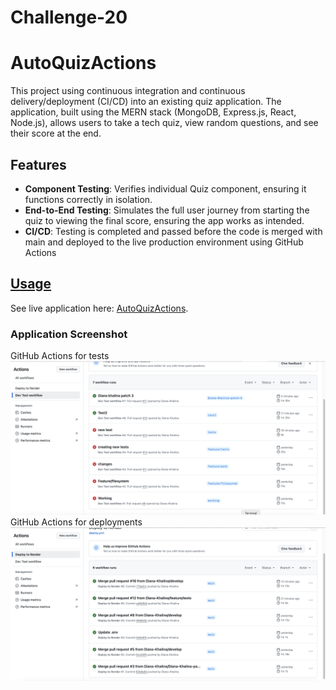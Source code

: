 # Challenge-20
# AutoQuizActions
 This project using continuous integration and continuous delivery/deployment (CI/CD) into an existing quiz application. The application, built using the MERN stack (MongoDB, Express.js, React, Node.js), allows users to take a tech quiz, view random questions, and see their score at the end.

## Features
- **Component Testing**: Verifies individual Quiz component, ensuring it functions correctly in isolation.
- **End-to-End Testing**: Simulates the full user journey from starting the quiz to viewing the final score, ensuring the app works as intended.
- **CI/CD**: Testing is completed and passed before the code is merged with main and deployed to the live production environment using GitHub Actions
## [Usage](#usage)
  See live application here: [AutoQuizActions](https://challenge-20-o4kt.onrender.com).

  ### Application Screenshot
  GitHub Actions for tests
  ![AutoQuizActions Screenshot](./src/devtest.png)
  GitHub Actions for deployments
  ![AutoQuizActions Screenshot](./src/rendertest.png)

  
  
